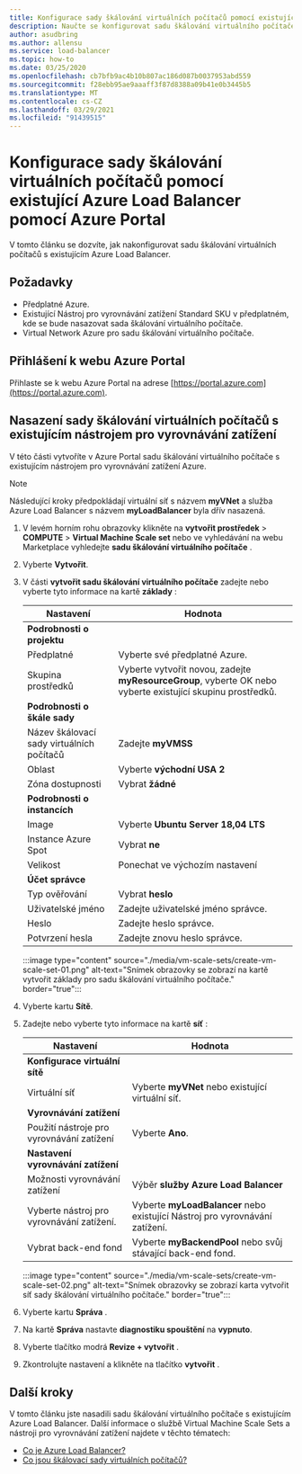 ```yaml
---
title: Konfigurace sady škálování virtuálních počítačů pomocí existující Azure Load Balancer-Azure Portal
description: Naučte se konfigurovat sadu škálování virtuálního počítače s existujícím Azure Load Balancer pomocí Azure Portal.
author: asudbring
ms.author: allensu
ms.service: load-balancer
ms.topic: how-to
ms.date: 03/25/2020
ms.openlocfilehash: cb7bfb9ac4b10b807ac186d087b0037953abd559
ms.sourcegitcommit: f28ebb95ae9aaaff3f87d8388a09b41e0b3445b5
ms.translationtype: MT
ms.contentlocale: cs-CZ
ms.lasthandoff: 03/29/2021
ms.locfileid: "91439515"
---
```

# <a name="configure-a-virtual-machine-scale-set-with-an-existing-azure-load-balancer-using-the-azure-portal"></a>Konfigurace sady škálování virtuálních počítačů pomocí existující Azure Load Balancer pomocí Azure Portal

V tomto článku se dozvíte, jak nakonfigurovat sadu škálování virtuálních počítačů s existujícím Azure Load Balancer. 

## <a name="prerequisites"></a>Požadavky

- Předplatné Azure.
- Existující Nástroj pro vyrovnávání zatížení Standard SKU v předplatném, kde se bude nasazovat sada škálování virtuálního počítače.
- Virtual Network Azure pro sadu škálování virtuálního počítače.

## <a name="sign-in-to-the-azure-portal"></a>Přihlášení k webu Azure Portal

Přihlaste se k webu Azure Portal na adrese [https://portal.azure.com](https://portal.azure.com).



## <a name="deploy-virtual-machine-scale-set-with-existing-load-balancer"></a>Nasazení sady škálování virtuálních počítačů s existujícím nástrojem pro vyrovnávání zatížení

V této části vytvoříte v Azure Portal sadu škálování virtuálního počítače s existujícím nástrojem pro vyrovnávání zatížení Azure.

> [!NOTE]
> Následující kroky předpokládají virtuální síť s názvem **myVNet** a služba Azure Load Balancer s názvem **myLoadBalancer** byla dřív nasazená.

1. V levém horním rohu obrazovky klikněte na **vytvořit prostředek**  >  **COMPUTE**  >  **Virtual Machine Scale set** nebo ve vyhledávání na webu Marketplace vyhledejte **sadu škálování virtuálního počítače** .

2. Vyberte **Vytvořit**.

3. V části **vytvořit sadu škálování virtuálního počítače** zadejte nebo vyberte tyto informace na kartě **základy** :

    | Nastavení                        | Hodnota                                                                                                 |
    |--------------------------------|-------------------------------------------------------------------------------------------------------|
    | **Podrobnosti o projektu**            |                                                                                                       |
    | Předplatné                   | Vyberte své předplatné Azure.                                                                        |
    | Skupina prostředků                 | Vyberte vytvořit novou, zadejte **myResourceGroup**, vyberte OK nebo vyberte existující skupinu prostředků. |
    | **Podrobnosti o škále sady**          |                                                                                                       |
    | Název škálovací sady virtuálních počítačů | Zadejte **myVMSS**                                                                                      |
    | Oblast                         | Vyberte **východní USA 2**                                                                                    |
    | Zóna dostupnosti              | Vybrat **žádné**                                                                                       |
    | **Podrobnosti o instancích**           |                                                                                                       |
    | Image                          | Vyberte **Ubuntu Server 18,04 LTS**                                                                    |
    | Instance Azure Spot            | Vybrat **ne**                                                                                         |
    | Velikost                           | Ponechat ve výchozím nastavení                                                                                      |
    | **Účet správce**      |                                                                                                       |
    | Typ ověřování            | Vybrat **heslo**                                                                                   |
    | Uživatelské jméno                       | Zadejte uživatelské jméno správce.        |
    | Heslo                       | Zadejte heslo správce.    |
    | Potvrzení hesla               | Zadejte znovu heslo správce. |


    :::image type="content" source="./media/vm-scale-sets/create-vm-scale-set-01.png" alt-text="Snímek obrazovky se zobrazí na kartě vytvořit základy pro sadu škálování virtuálního počítače." border="true":::

4. Vyberte kartu **Sítě**.

5. Zadejte nebo vyberte tyto informace na kartě **síť** :

     Nastavení                           | Hodnota                                                    |
    |-----------------------------------|----------------------------------------------------------|
    | **Konfigurace virtuální sítě** |                                                          |
    | Virtuální síť                   | Vyberte **myVNet** nebo existující virtuální síť.      |
    | **Vyrovnávání zatížení**                |                                                          |
    | Použití nástroje pro vyrovnávání zatížení               | Vyberte **Ano**.                                           |
    | **Nastavení vyrovnávání zatížení**       |                                                          |
    | Možnosti vyrovnávání zatížení            | Výběr **služby Azure Load Balancer**                           |
    | Vyberte nástroj pro vyrovnávání zatížení.            | Vyberte **myLoadBalancer** nebo existující Nástroj pro vyrovnávání zatížení. |
    | Vybrat back-end fond             | Vyberte **myBackendPool** nebo svůj stávající back-end fond.  |

    :::image type="content" source="./media/vm-scale-sets/create-vm-scale-set-02.png" alt-text="Snímek obrazovky se zobrazí karta vytvořit síť sady škálování virtuálního počítače." border="true":::

6. Vyberte kartu **Správa** .

7. Na kartě **Správa** nastavte **diagnostiku spouštění** na **vypnuto**.

8. Vyberte tlačítko modrá **Revize + vytvořit** .

9. Zkontrolujte nastavení a klikněte na tlačítko **vytvořit** .

## <a name="next-steps"></a>Další kroky

V tomto článku jste nasadili sadu škálování virtuálního počítače s existujícím Azure Load Balancer.  Další informace o službě Virtual Machine Scale Sets a nástroji pro vyrovnávání zatížení najdete v těchto tématech:

- [Co je Azure Load Balancer?](load-balancer-overview.md)
- [Co jsou škálovací sady virtuálních počítačů?](../virtual-machine-scale-sets/overview.md)
